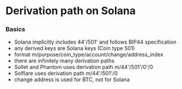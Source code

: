 # Derivation path on Solana

### Basics

* Solana implicitly includes 44'/501' and follows BIP44 specification
* any derived keys are Solana keys (Coin type 501)
* format  m/purpose/coin_type/account/change/address_index
* there are infinitely many derivation paths
* Sollet and Phantom uses derivation path m/44'/501'/0'/0
* Solflare uses derivation path m/44'/501'/0
* change address is used for BTC, not for Solana
